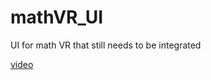 mathVR_UI
=========

UI for math VR that still needs to be integrated

<a href="https://www.youtube.com/watch?v=FQ8lC5p-UHI"> video </a>
